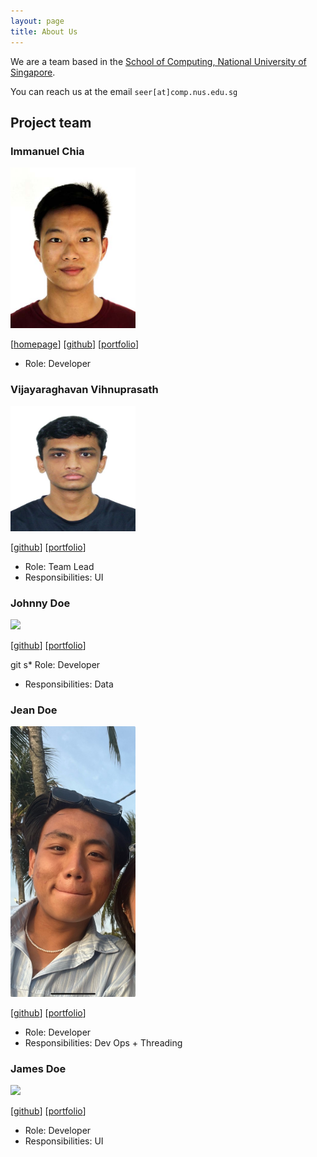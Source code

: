 ```yaml
---
layout: page
title: About Us
---
```


We are a team based in the [School of Computing, National University of Singapore](http://www.comp.nus.edu.sg).

You can reach us at the email `seer[at]comp.nus.edu.sg`

## Project team

### Immanuel Chia

<img src="images/ImmanuelChia.png" width="200px">

[[homepage](http://www.comp.nus.edu.sg/~damithch)]
[[github](https://github.com/HEEaZ)]
[[portfolio](team/johndoe.md)]

* Role: Developer

### Vijayaraghavan Vihnuprasath

<img src="images/timetraveller-123.png" width="200px">

[[github](http://github.com/johndoe)]
[[portfolio](team/johndoe.md)]

* Role: Team Lead
* Responsibilities: UI

### Johnny Doe

<img src="images/johndoe.png" width="200px">

[[github](http://github.com/johndoe)] [[portfolio](team/johndoe.md)]

git s* Role: Developer
* Responsibilities: Data

### Jean Doe

<img src="images/WanLei.png" width="200px">

[[github](http://github.com/linwanleii)]
[[portfolio](team/johndoe.md)]

* Role: Developer
* Responsibilities: Dev Ops + Threading

### James Doe

<img src="images/johndoe.png" width="200px">

[[github](http://github.com/johndoe)]
[[portfolio](team/johndoe.md)]

* Role: Developer
* Responsibilities: UI
